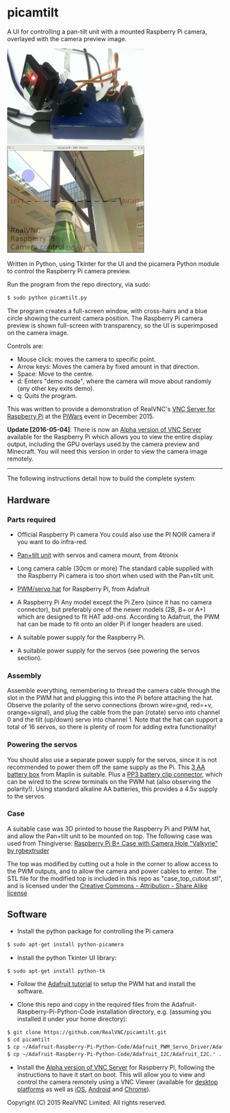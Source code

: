# picamtilt

A UI for controlling a pan-tilt unit with a mounted Raspberry Pi camera, 
overlayed with the camera preview image.

<img src="hardware.jpg" width="320">
<img src="screenshot.jpg" width="320">

Written in Python, using Tkinter for the UI and the picamera Python module
to control the Raspberry Pi camera preview.

Run the program from the repo directory, via sudo:
```bash
$ sudo python picamtilt.py
```

The program creates a full-screen window, with cross-hairs and a blue circle 
showing the current camera position. The Raspberry Pi camera preview is shown 
full-screen with transparency, so the UI is superimposed on the camera image.

Controls are:
- Mouse click: moves the camera to specific point.
- Arrow keys: Moves the camera by fixed amount in that direction.
- Space: Move to the centre.
- d: Enters "demo mode", where the camera will move about randomly (any other key exits demo).
- q: Quits the program.

This was written to provide a demonstration of RealVNC's
[VNC Server for Raspberry Pi](https://www.realvnc.com/products/vnc/raspberrypi/) 
at the [PiWars](http://piwars.org/) event in December 2015.

**Update [2016-05-04]**: There is now an [Alpha version of VNC Server](https://github.com/RealVNC/raspi-preview) available for the Raspberry Pi which allows you to view the entire display output, including the GPU overlays used by the camera preview and Minecraft. You will need this version in order to view the camera image remotely.

---

The following instructions detail how to build the complete system:

## Hardware

### Parts required

- Official Raspberry Pi camera 
You could also use the PI NOIR camera if you want to do infra-red.

- [Pan+tilt unit](http://4tronix.co.uk/store/index.php?rt=product/product&keyword=tilt&category_id=0&product_id=435) with servos and camera mount, from 4tronix


- Long camera cable (30cm or more)
The standard cable supplied with the Raspberry Pi camera is too short when used
with the Pan+tilt unit.

- [PWM/servo hat](http://www.adafruit.com/products/2327) for Raspberry Pi, from Adafruit


- A Raspberry Pi
Any model except the Pi Zero (since it has no camera connector), but preferably 
one of the newer models (2B, B+ or A+) which are designed to fit HAT add-ons. 
According to Adafruit, the PWM hat can be made to fit onto an older Pi if longer 
headers are used.

- A suitable power supply for the Raspberry Pi.

- A suitable power supply for the servos (see powering the servos section).

### Assembly

Assemble everything, remembering to thread the camera cable through the slot in
the PWM hat and plugging this into the Pi before attaching the hat. Observe the
polarity of the servo connections (brown wire=gnd, red=+v, orange=signal), and 
plug the cable from the pan (rotate) servo into channel 0 and the tilt (up/down) 
servo into channel 1. Note that the hat can support a total of 16 servos, so 
there is plenty of room for adding extra functionality!

### Powering the servos

You should also use a separate power supply for the servos, since it is not 
recommended to power them off the same supply as the Pi. This [3 AA battery box](http://www.maplin.co.uk/p/3-aa-battery-box-yr61r) from Maplin is suitable.
Plus a [PP3 battery clip connector](http://www.maplin.co.uk/p/pp3-snap-battery-clip-hf28f), 
which can be wired to the screw terminals on the PWM hat (also observing the 
polarity!). Using standard alkaline AA batteries, this provides a 4.5v supply
to the servos.

### Case

A suitable case was 3D printed to house the Raspberry Pi and PWM hat, and 
allow the Pan+tilt unit to be mounted on top. The following case was used from
Thingiverse:
[Raspberry Pi B+ Case with Camera Hole "Valkyrie" by rgbextruder](http://www.thingiverse.com/thing:552193)

The top was modified by cutting out a hole in the corner to allow access to the
PWM outputs, and to allow the camera and power cables to enter. The STL file 
for the modified top is included in this repo as "case_top_cutout.stl", and is
licensed under the [Creative Commons - Attribution - Share Alike license](http://creativecommons.org/licenses/by-sa/3.0/)


## Software

- Install the python package for controlling the Pi camera
```bash
$ sudo apt-get install python-picamera
```

- Install the python Tkinter UI library: 
```bash
$ sudo apt-get install python-tk
```

- Follow the [Adafruit tutorial](https://learn.adafruit.com/adafruit-16-channel-pwm-servo-hat-for-raspberry-pi/) 
to setup the PWM hat and install the software.

- Clone this repo and copy in the required files from the Adafruit-Raspberry-Pi-Python-Code
installation directory, e.g. (assuming you installed it under your home directory):
```bash
$ git clone https://github.com/RealVNC/picamtilt.git
$ cd picamtilt
$ cp ~/Adafruit-Raspberry-Pi-Python-Code/Adafruit_PWM_Servo_Driver/Adafruit_PWM_Servo_Driver.* .
$ cp ~/Adafruit-Raspberry-Pi-Python-Code/Adafruit_I2C/Adafruit_I2C.* .
```

- Install the [Alpha version of VNC Server](https://github.com/RealVNC/raspi-preview) for Raspberry Pi, following the instructions to have it start on boot. This will allow you to view and control the camera remotely using a VNC Viewer (available for [desktop platforms](http://www.realvnc.com/download/viewer/) as well as [iOS](http://www.realvnc.com/products/ios/), [Android](http://www.realvnc.com/products/android/) and [Chrome](http://www.realvnc.com/products/chrome/)).

Copyright (C) 2015 RealVNC Limited. All rights reserved.
